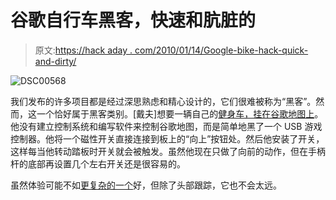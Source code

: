 # 谷歌自行车黑客，快速和肮脏的

> 原文:[https://hack aday . com/2010/01/14/Google-bike-hack-quick-and-dirty/](https://hackaday.com/2010/01/14/google-bike-hack-quick-and-dirty/)

![](../Images/e2c9c853e1b958b30064a350f369872e.png "DSC00568")

我们发布的许多项目都是经过深思熟虑和精心设计的，它们很难被称为“黑客”。然而，这一个恰好属于黑客类别。[戴夫]想要一辆自己的[健身车，挂在谷歌地图上](http://www.izonsoft.co.uk/Projects/googleBike.asp)。他没有建立控制系统和编写软件来控制谷歌地图，而是简单地黑了一个 USB 游戏控制器。他将一个磁性开关直接连接到板上的“向上”按钮处。然后他安装了开关，这样每当他转动踏板时开关就会被触发。虽然他现在只做了向前的动作，但在手柄杆的底部再设置几个左右开关还是很容易的。

虽然体验可能不如[更复杂的一个](http://hackaday.com/2009/11/11/biking-through-google-street-view/)好，但除了头部跟踪，它也不会太远。